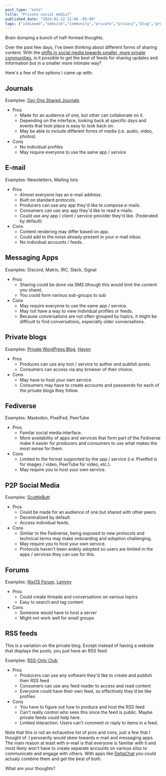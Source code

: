 ```yaml
---
post_type: "note" 
title: "Private social media?"
published_date: "2024-01-22 21:40 -05:00"
tags: ["indieweb","website","community","private","privacy","blog","protocols","rss","forums","journal","e-mail","fediverse","messaging"]
---
```


Brain dumping a bunch of half-formed thoughts.

Over the past few days, I've been thinking about different forms of sharing content. With the [shifts in social media towards smaller, more private communities](https://www.nytimes.com/2023/04/19/technology/personaltech/tiktok-twitter-facebook-social.html), is it possible to get the best of feeds for sharing updates and information but in a smaller more intimate way?

Here's a few of the options I came up with:

## Journals

Examples: [Day One Shared Journals](https://dayoneapp.com/guides/tips-and-tutorials/shared-journals/)

- Pros
  - Made for an audience of one, but other can collaborate on it.
  - Depending on the interface, looking back at specific days and events that took place is easy to look back on.
  - May be able to include different forms of media (i.e. audio, video, photos)
- Cons
  - No individual profiles
  - May require everyone to use the same app / service

## E-mail

Examples: Newsletters, Mailing lists

- Pros
  - Almost everyone has an e-mail address.
  - Built on standard protocols.
  - Producers can use any app they'd like to compose e-mails.
  - Consumers can use any app they'd like to read e-mails.
  - Could use any app / client / service-provider they'd like. (Federated by default)
- Cons
  - Content rendering may differ based on app.
  - Could add to the noise already present in your e-mail inbox.
  - No individual accounts / feeds.

## Messaging Apps

Examples: Discord, Matrix, IRC, Slack, Signal

- Pros
  - Sharing could be done via SMS (though this would limit the content you share).
  - You could form various sub-groups to sub
- Cons
  - May require everyone to use the same app / service.
  - May not have a way to view individual profiles or feeds. 
  - Because conversations are not often grouped by topics, it might be difficult to find conversations, especially older conversations. 

## Private blogs

Examples: [Private WordPress Blog](https://wordpress.com/go/tutorials/private-blog-wordpress-com/), [Haven](https://havenweb.org/)

- Pros
  - Produces can use any tool / service to author and publish posts.
  - Consumers can access via any browser of their choice.
- Cons
  - May have to host your own service.
  - Consumers may have to create accounts and passwords for each of the private blogs they follow.

## Fediverse

Examples: Mastodon, PixelFed, PeerTube

- Pros
  - Familar social media interface.
  - More availability of apps and services that form part of the Fediverse make it easier for producers and consumers to use what makes the most sense for them.
- Cons
  - Limited to the format supported by the app / service (i.e. Pixelfed is for images / video, PeerTube for video, etc.).
  - May require you to host your own service.

## P2P Social Media

Examples: [ScuttleButt](https://scuttlebutt.nz/)

- Pros
  - Could be made for an audience of one but shared with other peers.
  - Decentralized by default.
  - Access individual feeds.
- Cons
  - Similar to the Fediverse, being exposed to new protocols and technical terms may make onboarding and adoption challenging.
  - May require you to host your own service.
  - Protocols haven't been widely adopted so users are limited in the apps / services they can use for this. 

## Forums

Examples: [NixOS Forum](https://discourse.nixos.org/), [Lemmy](https://lemmy.world/)

- Pros
  - Could create threads and conversations on various topics
  - Easy to search and tag content
- Cons
  - Someone would have to host a server
  - Might not work well for small groups 

## RSS feeds

This is a variation on the private blog. Except instead of having a website that displays the posts, you just have an RSS feed.

Examples: [RSS-Only Club](https://daverupert.com/2018/01/welcome-to-rss-club/)

- Pros
  - Producers can use any software they'd like to create and publish their RSS feed
  - Consumers can use any feed reader to access and read content
  - Everyone could have their own feed, so effectively they'd be like profiles
- Cons
  - You have to figure out how to produce and host the RSS feed
  - Can't really control who sees this since the feed is public. Maybe private feeds could help here.
  - Limited interaction. Users can't comment or reply to items in a feed.

Note that this is not an exhaustive list of pros and cons, just a few that I thought of. I persoanlly would skew towards e-mail and messaging apps. The main reason at least with e-mail is that everyone is familiar with it and most likely won't have to create separate accounts on various silos to communicate and engage with others. With apps like [DeltaChat](https://delta.chat/) you could actualy combine them and get the best of both. 

What are your thoughts? 